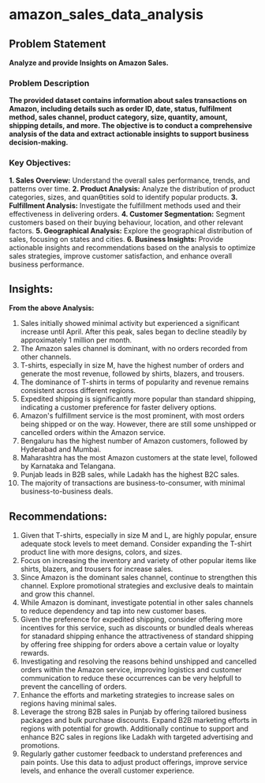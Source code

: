 # amazon_sales_data_analysis
## Problem Statement
  **Analyze and provide Insights on Amazon Sales.**

### Problem Description
**The provided dataset contains information about sales transactions on Amazon, including details such as order ID, date, status, fulfilment method, sales channel, product category, size, quantity, amount, shipping details, and more. The objective is to conduct a comprehensive analysis of the data and extract actionable insights to support business decision-making.**

### Key Objectives:
**1. Sales Overview:** Understand the overall sales performance, trends, and patterns over time.
**2. Product Analysis:** Analyze the distribution of product categories, sizes, and quanƟtities sold to identify popular
products.
**3. Fulfillment Analysis:** Investigate the fulfillment methods used and their effectiveness in delivering orders.
**4. Customer Segmentation:** Segment customers based on their buying behaviour, location, and other relevant
factors.
**5. Geographical Analysis:** Explore the geographical distribution of sales, focusing on states and cities.
**6. Business Insights:** Provide actionable insights and recommendations based on the analysis to optimize sales
strategies, improve customer satisfaction, and enhance overall business performance.

## Insights:
**From the above Analysis:**

1. Sales initially showed minimal activity but experienced a significant increase until April. After this peak, sales began to decline steadily by approximately 1 million per month.
2. The Amazon sales channel is dominant, with no orders recorded from other channels.
3. T-shirts, especially in size M, have the highest number of orders and generate the most revenue, followed by shirts, blazers, and trousers.
4. The dominance of T-shirts in terms of popularity and revenue remains consistent across different regions.
5. Expedited shipping is significantly more popular than standard shipping, indicating a customer preference for faster delivery options.
6. Amazon's fulfillment service is the most prominent, with most orders being shipped or on the way. However, there are still some unshipped or cancelled orders within the Amazon service.
7. Bengaluru has the highest number of Amazon customers, followed by Hyderabad and Mumbai.
8. Maharashtra has the most Amazon customers at the state level, followed by Karnataka and Telangana.
9. Punjab leads in B2B sales, while Ladakh has the highest B2C sales.
10. The majority of transactions are business-to-consumer, with minimal business-to-business deals.

## Recommendations:
1. Given that T-shirts, especially in size M and L, are highly popular, ensure adequate stock levels to meet demand. Consider expanding the T-shirt product line with more designs, colors, and sizes.
2. Focus on increasing the inventory and variety of other popular items like shirts, blazers, and trousers for increase sales.
3. Since Amazon is the dominant sales channel, continue to strengthen this channel. Explore promotional strategies and exclusive deals to maintain and grow this channel.
4. While Amazon is dominant, investigate potential in other sales channels to reduce dependency and tap into new customer bases.
5. Given the preference for expedited shipping, consider offering more incentives for this service, such as discounts or bundled deals whereas for stanadard shipping enhance the attractiveness of standard shipping by offering free shipping for orders above a certain value or loyalty rewards.
6. Investigating and resolving the reasons behind unshipped and cancelled orders within the Amazon service, improving logistics and customer communication to reduce these occurrences can be very helpfull to prevent the cancelling of orders.
7. Enhance the efforts and marketing strategies to increase sales on regions having minimal sales.
8. Leverage the strong B2B sales in Punjab by offering tailored business packages and bulk purchase discounts. Expand B2B marketing efforts in regions with potential for growth. Additionally continue to support and enhance B2C sales in regions like Ladakh with targeted advertising and promotions.
9. Regularly gather customer feedback to understand preferences and pain points. Use this data to adjust product offerings, improve service levels, and enhance the overall customer experience.
